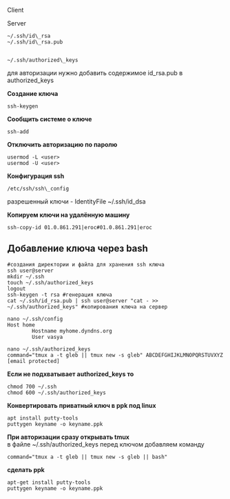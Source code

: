 
Client

Server

    ~/.ssh/id\_rsa  
    ~/.ssh/id\_rsa.pub

  
    ~/.ssh/authorized\_keys

для авторизации нужно добавить содержимое id\_rsa.pub в authorized\_keys

**Создание ключа**  

    ssh-keygen

**Сообщить системе о ключе**  

    ssh-add

**Отключить авторизацию по паролю**  

    usermod -L <user>  
    usermod -U <user>

**Конфигурация ssh**  

    /etc/ssh/ssh\_config  
разрешенный ключи - IdentityFile ~/.ssh/id\_dsa

**Копируем ключи на удалённую машину**  

    ssh-copy-id 01.0.861.291|eroc#01.0.861.291|eroc

Добавление ключа через bash
---------------------------

    #создания директории и файла для хранения ssh ключа
    ssh user@server
    mkdir ~/.ssh
    touch ~/.ssh/authorized_keys
    logout
    ssh-keygen -t rsa #генерация ключа
    cat ~/.ssh/id_rsa.pub | ssh user@server "cat - >> ~/.ssh/authorized_keys" #копирования ключа на сервер
    
    nano ~/.ssh/config
    Host home
            Hostname myhome.dyndns.org
            User vasya
    
    nano ~/.ssh/authorized_keys
    command="tmux a -t gleb || tmux new -s gleb" ABCDEFGHIJKLMNOPQRSTUVXYZ [email protected]

**Если не подхватывает authorized\_keys то**

    chmod 700 ~/.ssh
    chmod 600 ~/.ssh/authorized_keys

**Конвертировать приватный ключ в ppk под linux**

    apt install putty-tools
    puttygen keyname -o keyname.ppk

**При авторизации сразу открывать tmux**  
в файле ~/.ssh/authorized\_keys перед ключом добавляем команду

    command="tmux a -t gleb || tmux new -s gleb || bash"

**сделать ppk**

    apt-get install putty-tools
    puttygen keyname -o keyname.ppk
